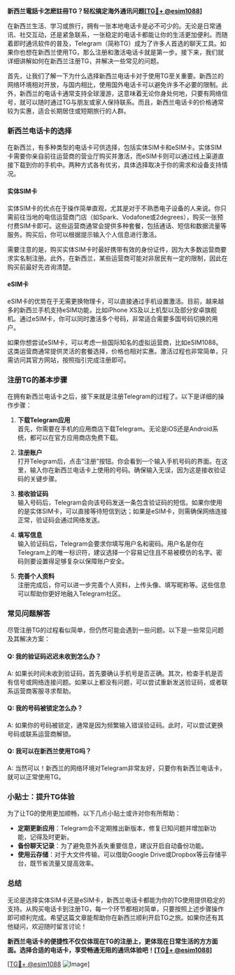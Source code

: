 **新西兰電話卡怎麽註冊TG？轻松搞定海外通讯问题[[TG💪+ @esim1088](https://t.me/s/esim1088)]**

在新西兰生活、学习或旅行，拥有一张本地电话卡是必不可少的。无论是日常通讯、社交互动，还是紧急联系，一张稳定的电话卡都能让你的生活更加便利。而随着即时通讯软件的普及，Telegram（简称TG）成为了许多人首选的聊天工具。如果你也想在新西兰使用TG，那么注册和激活电话卡就是第一步。接下来，我们就详细讲解如何在新西兰注册TG，并解决一些常见的问题。

首先，让我们了解一下为什么选择新西兰电话卡对于使用TG至关重要。新西兰的网络环境相对开放，与国内相比，使用国外电话卡可以避免许多不必要的限制。此外，新西兰的电话卡通常支持全球漫游，这意味着无论你身处何地，只要有网络信号，就可以随时通过TG与朋友或家人保持联系。而且，新西兰电话卡的价格通常较为实惠，适合长期居住或短期旅行的人群。

### 新西兰电话卡的选择

在新西兰，有多种类型的电话卡可供选择，包括实体SIM卡和eSIM卡。实体SIM卡需要你亲自前往运营商的营业厅购买并激活，而eSIM卡则可以通过线上渠道直接下载到你的手机中。两种方式各有优劣，具体选择取决于你的需求和设备支持情况。

#### 实体SIM卡

实体SIM卡的优点在于操作简单直观，尤其是对于不熟悉电子设备的人来说。你只需前往当地的电信运营商门店（如Spark、Vodafone或2degrees），购买一张预付费SIM卡即可。这些运营商通常会提供多种套餐，包括通话、短信和数据流量等服务。购买后，你可以根据提示输入个人信息进行激活。

需要注意的是，购买实体SIM卡时最好携带有效的身份证件，因为大多数运营商要求实名制注册。此外，在新西兰，某些运营商可能对非居民有一定的限制，因此在购买前最好先咨询清楚。

#### eSIM卡

eSIM卡的优势在于无需更换物理卡，可以直接通过手机设置激活。目前，越来越多的新西兰手机支持eSIM功能，比如iPhone XS及以上机型以及部分安卓旗舰机。通过eSIM卡，你可以同时激活多个号码，非常适合需要多国号码切换的用户。

如果你想尝试eSIM卡，可以考虑一些国际知名的虚拟运营商，比如eSIM1088。这类运营商通常提供灵活的套餐选择，价格也相对实惠。激活过程也非常简单，只需访问其官方网站，按照指引完成注册即可。

### 注册TG的基本步骤

在拥有新西兰电话卡之后，接下来就是注册Telegram的过程了。以下是详细的操作步骤：

1. **下载Telegram应用**  
   首先，你需要在手机的应用商店下载Telegram。无论是iOS还是Android系统，都可以在官方应用商店免费下载。

2. **注册账户**  
   打开Telegram后，点击“注册”按钮。你会看到一个输入手机号码的界面。在这里，输入你在新西兰电话卡上使用的号码。确保输入无误，因为这是接收验证码的关键步骤。

3. **接收验证码**  
   输入号码后，Telegram会向该号码发送一条包含验证码的短信。如果你使用的是实体SIM卡，可以直接等待短信到达；如果是eSIM卡，则需确保网络连接正常，验证码会通过网络发送。

4. **填写信息**  
   输入验证码后，Telegram会要求你填写用户名和密码。用户名是你在Telegram上的唯一标识符，建议选择一个容易记住且不易被模仿的名字。密码则要设置得足够复杂以保障账户安全。

5. **完善个人资料**  
   注册完成后，你可以进一步完善个人资料，上传头像、填写昵称等。这些信息可以帮助你更好地融入Telegram社区。

### 常见问题解答

尽管注册TG的过程看似简单，但仍然可能会遇到一些问题。以下是一些常见问题及其解决方案：

#### Q: 我的验证码迟迟未收到怎么办？
A: 如果长时间未收到验证码，首先要确认手机号是否正确。其次，检查手机是否有信号或网络连接问题。如果以上都没有问题，可以尝试重新发送验证码，或者联系运营商客服寻求帮助。

#### Q: 我的号码被锁定怎么办？
A: 如果你的号码被锁定，通常是因为频繁输入错误验证码。此时，可以尝试更换号码或联系运营商解锁。

#### Q: 我可以在新西兰使用TG吗？
A: 当然可以！新西兰的网络环境对Telegram非常友好，只要你有新西兰电话卡，就可以正常使用TG。

### 小贴士：提升TG体验

为了让TG的使用更加顺畅，以下几点小贴士或许对你有所帮助：

- **定期更新应用**：Telegram会不定期推出新版本，修复已知问题并增加新功能，记得及时更新。
- **备份聊天记录**：为了避免意外丢失重要信息，建议开启自动备份功能。
- **使用云存储**：对于大文件传输，可以借助Google Drive或Dropbox等云存储平台，既节省流量又提高效率。

### 总结

无论是选择实体SIM卡还是eSIM卡，新西兰电话卡都能为你的TG使用提供稳定的支持。从购买电话卡到注册TG，每一个环节都相对简单，只要按照上述步骤操作即可顺利完成。希望这篇文章能帮助你在新西兰顺利开启TG之旅。如果你还有其他疑问，欢迎随时留言讨论！

**新西兰电话卡的便捷性不仅仅体现在TG的注册上，更体现在日常生活的方方面面。选择合适的电话卡，享受畅通无阻的通讯体验吧！[[TG💪+ @esim1088](https://t.me/s/esim1088)]**

[[TG💪+ @esim1088](https://t.me/s/esim1088) ![Image](https://i.postimg.cc/4NQfJmqS/Snipaste-2025-05-13-00-14-12.png)]